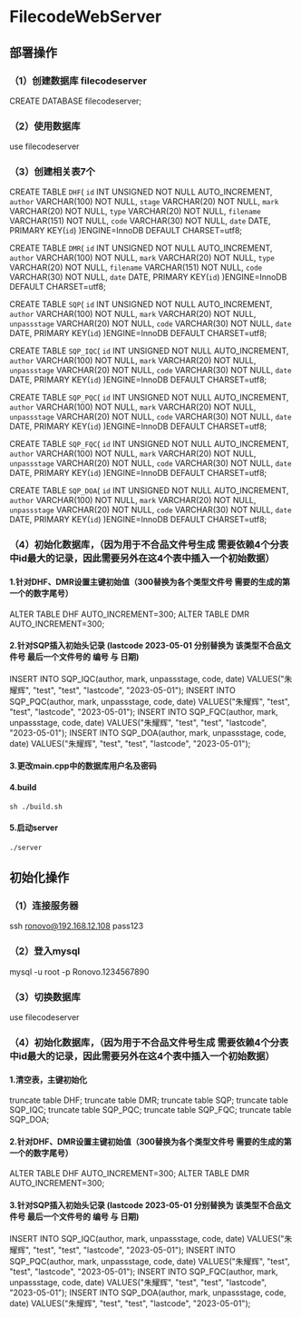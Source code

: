 # FilecodeWebServer

## 部署操作

### （1）创建数据库 filecodeserver
CREATE DATABASE filecodeserver;

### （2）使用数据库
use filecodeserver


### （3）创建相关表7个
CREATE TABLE `DHF`(
`id` INT UNSIGNED NOT NULL AUTO_INCREMENT,
`author` VARCHAR(100) NOT NULL,
`stage` VARCHAR(20) NOT NULL,
`mark` VARCHAR(20) NOT NULL,
`type` VARCHAR(20) NOT NULL,
`filename` VARCHAR(151) NOT NULL,
`code` VARCHAR(30) NOT NULL,
`date` DATE,
PRIMARY KEY(`id`)
)ENGINE=InnoDB DEFAULT CHARSET=utf8;

CREATE TABLE `DMR`(
`id` INT UNSIGNED NOT NULL AUTO_INCREMENT,
`author` VARCHAR(100) NOT NULL,
`mark` VARCHAR(20) NOT NULL,
`type` VARCHAR(20) NOT NULL,
`filename` VARCHAR(151) NOT NULL,
`code` VARCHAR(30) NOT NULL,
`date` DATE,
PRIMARY KEY(`id`)
)ENGINE=InnoDB DEFAULT CHARSET=utf8;

CREATE TABLE `SQP`(
`id` INT UNSIGNED NOT NULL AUTO_INCREMENT,
`author` VARCHAR(100) NOT NULL,
`mark` VARCHAR(20) NOT NULL,
`unpassstage` VARCHAR(20) NOT NULL,
`code` VARCHAR(30) NOT NULL,
`date` DATE,
PRIMARY KEY(`id`)
)ENGINE=InnoDB DEFAULT CHARSET=utf8;

CREATE TABLE `SQP_IQC`(
`id` INT UNSIGNED NOT NULL AUTO_INCREMENT,
`author` VARCHAR(100) NOT NULL,
`mark` VARCHAR(20) NOT NULL,
`unpassstage` VARCHAR(20) NOT NULL,
`code` VARCHAR(30) NOT NULL,
`date` DATE,
PRIMARY KEY(`id`)
)ENGINE=InnoDB DEFAULT CHARSET=utf8;

CREATE TABLE `SQP_PQC`(
`id` INT UNSIGNED NOT NULL AUTO_INCREMENT,
`author` VARCHAR(100) NOT NULL,
`mark` VARCHAR(20) NOT NULL,
`unpassstage` VARCHAR(20) NOT NULL,
`code` VARCHAR(30) NOT NULL,
`date` DATE,
PRIMARY KEY(`id`)
)ENGINE=InnoDB DEFAULT CHARSET=utf8;

CREATE TABLE `SQP_FQC`(
`id` INT UNSIGNED NOT NULL AUTO_INCREMENT,
`author` VARCHAR(100) NOT NULL,
`mark` VARCHAR(20) NOT NULL,
`unpassstage` VARCHAR(20) NOT NULL,
`code` VARCHAR(30) NOT NULL,
`date` DATE,
PRIMARY KEY(`id`)
)ENGINE=InnoDB DEFAULT CHARSET=utf8;

CREATE TABLE `SQP_DOA`(
`id` INT UNSIGNED NOT NULL AUTO_INCREMENT,
`author` VARCHAR(100) NOT NULL,
`mark` VARCHAR(20) NOT NULL,
`unpassstage` VARCHAR(20) NOT NULL,
`code` VARCHAR(30) NOT NULL,
`date` DATE,
PRIMARY KEY(`id`)
)ENGINE=InnoDB DEFAULT CHARSET=utf8;


### （4）初始化数据库，（因为用于不合品文件号生成 需要依赖4个分表中id最大的记录，因此需要另外在这4个表中插入一个初始数据）

#### 1.针对DHF、DMR设置主键初始值（300替换为各个类型文件号  需要的生成的第一个的数字尾号）
ALTER TABLE DHF AUTO_INCREMENT=300;
ALTER TABLE DMR AUTO_INCREMENT=300;

#### 2.针对SQP插入初始头记录 (lastcode 2023-05-01 分别替换为 该类型不合品文件号 最后一个文件号的 编号 与 日期)
INSERT INTO SQP_IQC(author, mark, unpassstage, code, date) VALUES("朱耀辉", "test", "test", "lastcode", "2023-05-01");
INSERT INTO SQP_PQC(author, mark, unpassstage, code, date) VALUES("朱耀辉", "test", "test", "lastcode", "2023-05-01");
INSERT INTO SQP_FQC(author, mark, unpassstage, code, date) VALUES("朱耀辉", "test", "test", "lastcode", "2023-05-01");
INSERT INTO SQP_DOA(author, mark, unpassstage, code, date) VALUES("朱耀辉", "test", "test", "lastcode", "2023-05-01");

#### 3.更改main.cpp中的数据库用户名及密码
#### 4.build
    sh ./build.sh
#### 5.启动server
    ./server

## 初始化操作
### （1）连接服务器
ssh ronovo@192.168.12.108  pass123
### （2）登入mysql
mysql -u root -p
Ronovo.1234567890
### （3）切换数据库
use filecodeserver


### （4）初始化数据库，（因为用于不合品文件号生成 需要依赖4个分表中id最大的记录，因此需要另外在这4个表中插入一个初始数据）
#### 1.清空表，主键初始化
truncate table DHF;
truncate table DMR;
truncate table SQP;
truncate table SQP_IQC;
truncate table SQP_PQC;
truncate table SQP_FQC;
truncate table SQP_DOA;

#### 2.针对DHF、DMR设置主键初始值（300替换为各个类型文件号  需要的生成的第一个的数字尾号）
ALTER TABLE DHF AUTO_INCREMENT=300;
ALTER TABLE DMR AUTO_INCREMENT=300;

#### 3.针对SQP插入初始头记录 (lastcode 2023-05-01 分别替换为 该类型不合品文件号 最后一个文件号的 编号 与 日期)
INSERT INTO SQP_IQC(author, mark, unpassstage, code, date) VALUES("朱耀辉", "test", "test", "lastcode", "2023-05-01");
INSERT INTO SQP_PQC(author, mark, unpassstage, code, date) VALUES("朱耀辉", "test", "test", "lastcode", "2023-05-01");
INSERT INTO SQP_FQC(author, mark, unpassstage, code, date) VALUES("朱耀辉", "test", "test", "lastcode", "2023-05-01");
INSERT INTO SQP_DOA(author, mark, unpassstage, code, date) VALUES("朱耀辉", "test", "test", "lastcode", "2023-05-01");
